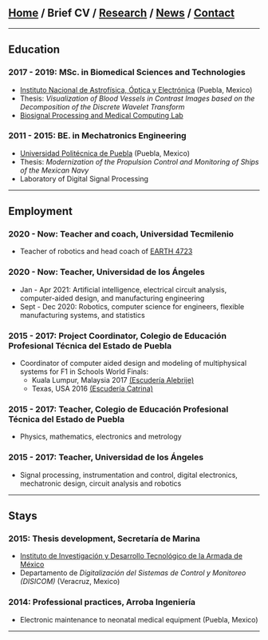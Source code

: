 
## [Home](/index) / Brief CV / [Research](/research) / [News](/news) / [Contact](/contact)
___

## Education

### 2017 - 2019:  MSc. in Biomedical Sciences and Technologies
   *  [Instituto Nacional de Astrofísica, Óptica y Electrónica](https://www.inaoep.mx) (Puebla, Mexico)
   * Thesis: *Visualization of Blood Vessels in Contrast Images based on the Decomposition of the Discrete Wavelet Transform*
   * [Biosignal Processing and Medical Computing Lab](https://ccc.inaoep.mx/~bio/)



### 2011 - 2015:   BE. in Mechatronics Engineering
   * [Universidad Politécnica de Puebla](http://www.uppuebla.edu.mx/joomla1/) (Puebla, Mexico)
   * Thesis: *Modernization of the Propulsion Control and Monitoring of Ships of the Mexican Navy*
   * Laboratory of  Digital Signal Processing


___


## Employment

### 2020 - Now: Teacher and coach,  Universidad Tecmilenio
  * Teacher of robotics and head coach of [EARTH 4723](https://www.instagram.com/earth4723oficial)

### 2020 - Now: Teacher, Universidad de los Ángeles
  * Jan - Apr 2021: Artificial intelligence, electrical circuit analysis, computer-aided design, and manufacturing engineering
  * Sept - Dec 2020: Robotics, computer science for engineers, flexible manufacturing systems, and statistics 

### 2015 - 2017: Project Coordinator,  Colegio de Educación Profesional Técnica del Estado de Puebla
  *  Coordinator of computer aided design and modeling of multiphysical systems for F1 in Schools World Finals:
     *  Kuala Lumpur, Malaysia 2017 [(Escudería Alebrije)](https://www.facebook.com/alebrijeracing.16)
     *  Texas, USA 2016 [(Escudería Catrina)](https://www.facebook.com/EscuderiaCatrina35)


### 2015 - 2017: Teacher,  Colegio de Educación Profesional Técnica del Estado de Puebla

  * Physics, mathematics, electronics and metrology 

### 2015 - 2017: Teacher, Universidad de los Ángeles
  * Signal processing, instrumentation and control, digital electronics, mechatronic design, circuit analysis and robotics

___

## Stays
### 2015:  Thesis development, Secretaría de Marina

* [Instituto de Investigación y Desarrollo Tecnológico de la Armada de México](http://www.google.com/url?q=http%3A%2F%2Fwww.semar.gob.mx%2FINIDETAM%2Findex.html&sa=D&sntz=1&usg=AFQjCNEb_O6uYFmlG4_ZFhbfzh-IybM0WQ)
* Departamento de *Digitalización del Sistemas de Control y Monitoreo (DISICOM)* (Veracruz, Mexico)

### 2014:  Professional practices, Arroba Ingeniería
  * Electronic maintenance to neonatal medical equipment (Puebla, Mexico)



___


